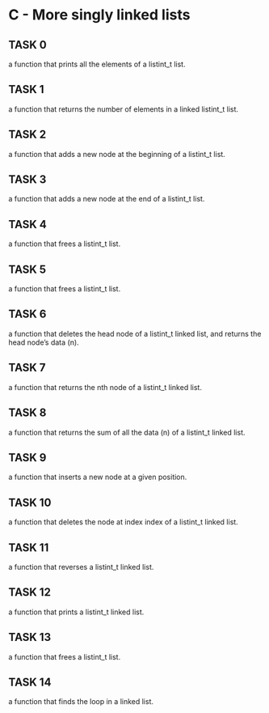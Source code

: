 # C - More singly linked lists

## TASK 0
a function that prints all the elements of a listint_t list.

## TASK 1
a function that returns the number of elements in a linked listint_t list.

## TASK 2
a function that adds a new node at the beginning of a listint_t list.

## TASK 3
a function that adds a new node at the end of a listint_t list.

## TASK 4
a function that frees a listint_t list.

## TASK 5
a function that frees a listint_t list.

## TASK 6
a function that deletes the head node of a listint_t linked list, and returns the head node’s data (n).

## TASK 7
a function that returns the nth node of a listint_t linked list.

## TASK 8
a function that returns the sum of all the data (n) of a listint_t linked list.

## TASK 9
a function that inserts a new node at a given position.

## TASK 10
a function that deletes the node at index index of a listint_t linked list.

## TASK 11
a function that reverses a listint_t linked list.

## TASK 12
a function that prints a listint_t linked list.

## TASK 13
a function that frees a listint_t list.

## TASK 14
a function that finds the loop in a linked list.

